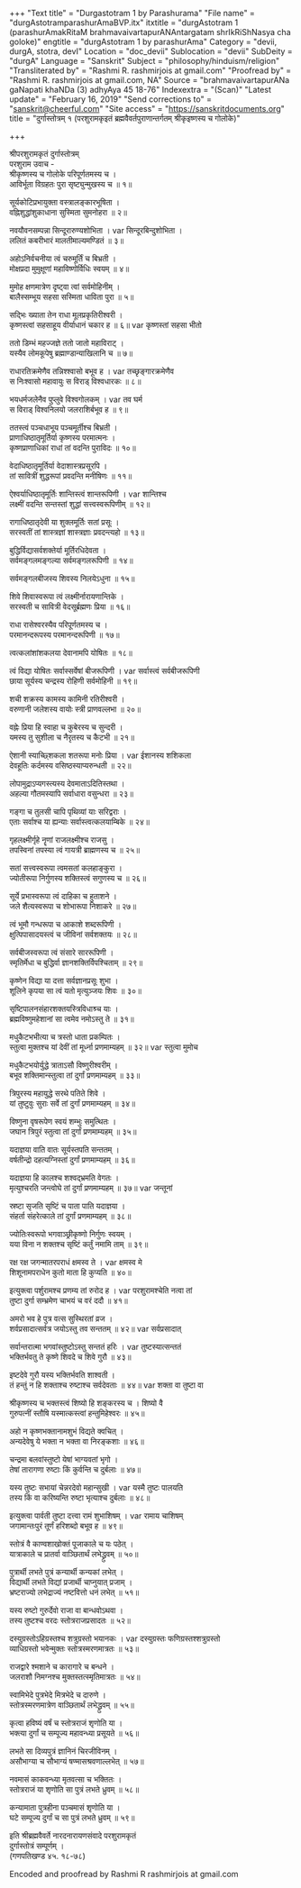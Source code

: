 +++
"Text title" = "Durgastotram 1 by Parashurama"
"File name" = "durgAstotramparashurAmaBVP.itx"
itxtitle = "durgAstotram 1 (parashurAmakRitaM brahmavaivartapurANAntargatam shrIkRiShNasya cha goloke)"
engtitle = "durgAstotram 1 by parashurAma"
Category = "devii, durgA, stotra, devI"
Location = "doc_devii"
Sublocation = "devii"
SubDeity = "durgA"
Language = "Sanskrit"
Subject = "philosophy/hinduism/religion"
"Transliterated by" = "Rashmi R. rashmirjois at gmail.com"
"Proofread by" = "Rashmi R. rashmirjois at gmail.com, NA"
Source = "brahmavaivartapurANa gaNapati khaNDa (3) adhyAya 45 18-76"
Indexextra = "(Scan)"
"Latest update" = "February 16, 2019"
"Send corrections to" = "sanskrit@cheerful.com"
"Site access" = "https://sanskritdocuments.org"
title = "दुर्गास्तोत्रम् १ (परशुरामकृइतं ब्रह्मवैवर्तपुराणान्तर्गतम् श्रीकृइष्णस्य च गोलोके)"

+++
  
 श्रीपरशुरामकृतं दुर्गास्तोत्रम्   
परशुराम उवाच -  
श्रीकृष्णस्य च गोलोके परिपूर्णतमस्य च ।  
आविर्भूता विग्रहतः पुरा सृष्ट्युन्मुखस्य च ॥ १॥  
  
सूर्यकोटिप्रभायुक्ता वस्त्रालङ्कारभूषिता ।  
वह्निशुद्धांशुकाधाना सुस्मिता सुमनोहरा ॥ २॥  
  
नवयौवनसम्पन्ना सिन्दूरारुण्यशोभिता ।  var  सिन्दूरबिन्दुशोभिता ।  
ललितं कबरीभारं मालतीमाल्यमण्डितं ॥ ३॥  
  
अहोऽनिर्वचनीया त्वं चरुमूर्तिं च बिभ्रती ।  
मोक्षप्रदा मुमुक्षूणां महाविष्णोर्विधिः स्वयम् ॥ ४॥  
  
मुमोह क्षणमात्रेण दृष्ट्वा त्वां सर्वमोहिनीम् ।  
बालैस्सम्भूय सहसा सस्मिता धाविता पुरा ॥ ५॥  
  
सद्भिः ख्याता तेन राधा मूलप्रकृतिरीश्वरी ।  
कृष्णस्त्वां सहसाहूय वीर्याधानं चकार ह ॥ ६॥  var  कृष्णस्तां सहसा भीतो  
  
ततो डिम्भं महज्जज्ञे ततो जातो महाविराट् ।  
यस्यैव लोमकूपेषु  ब्रह्माण्डान्याखिलानि च ॥ ७॥  
  
राधारतिक्रमेणैव तन्निश्श्वासो बभूव ह ।  var  तच्छृङ्गारक्रमेणैव  
स निःश्वासो महावायुः स विराड् विश्वधारकः ॥ ८॥  
  
भयधर्मजलेनैव पुप्लुवे विश्वगोलकम् ।  var  तव घर्म  
स विराड् विश्वनिलयो जलराशिर्बभूव ह ॥ ९॥  
  
ततस्त्वं पञ्चधाभूय पञ्चमूर्तीश्च बिभ्रती ।  
प्राणाधिष्ठातृमूर्तिर्या कृष्णस्य  परमात्मनः ।  
कृष्णप्राणाधिकां राधां तां वदन्ति पुराविदः ॥ १०॥  
  
वेदाधिष्ठातृमूर्तिर्या वेदाशास्त्रप्रसूरपि ।  
तां सावित्रीं शुद्धरूपां प्रवदन्ति मनीषिणः ॥ ११॥  
  
ऐश्वर्याधिष्ठातृमूर्तिः शान्तिस्त्वं शान्तरूपिणी ।  var  शान्तिश्च  
लक्ष्मीं वदन्ति सन्तस्तां शुद्धां सत्त्वस्वरूपिणीम् ॥ १२॥  
  
रागाधिष्ठातृदेवी या शुक्लमूर्तिः सतां प्रसूः ।  
सरस्वतीं तां शास्त्रज्ञां शास्त्रज्ञाः प्रवदन्त्यहो ॥ १३॥  
  
बुद्धिर्विद्यासर्वशक्तेर्या मूर्तिरधिदेवता ।  
सर्वमङ्गलमङ्गल्या सर्वमङ्गलरूपिणी ॥ १४॥  
  
सर्वमङ्गलबीजस्य शिवस्य निलयेऽधुना ॥ १५॥  
  
शिवे शिवास्वरूपा त्वं लक्ष्मीर्नारायणान्तिके ।  
सरस्वती च सावित्री वेदसूर्ब्रह्मणः प्रिया ॥ १६॥  
  
राधा रासेश्वरस्यैव परिपूर्णतमस्य च ।  
परमानन्दरूपस्य परमानन्दरूपिणी ॥ १७॥  
  
त्वत्कलांशांशकलया देवानामपि योषितः ॥ १८॥  
  
त्वं विद्या योषितः सर्वास्सर्वेषां बीजरूपिणी ।  var  सर्वास्त्वं सर्वबीजरूपिणी  
छाया सूर्यस्य चन्द्रस्य रोहिणी सर्वमोहिनी ॥ १९॥  
  
शची शक्रस्य कामस्य कामिनी रतिरीश्वरी ।  
वरुणानी जलेशस्य वायोः स्त्री प्राणवल्लभा ॥ २०॥  
  
वह्नेः प्रिया हि स्वाहा च कुबेरस्य च सुन्दरी ।  
यमस्य तु सुशीला च नैरृतस्य च कैटभी ॥ २१॥  
  
ऐशानी स्याच्छ्शिकला शतरूपा मनोः प्रिया ।  var  ईशानस्य शशिकला  
देवहूतिः कर्दमस्य वसिष्ठस्याप्यरुन्धती ॥ २२॥  
  
लोपामुद्राऽप्यगस्त्यस्य देवमाताऽदितिस्तथा ।  
अहल्या गौतमस्यापि सर्वाधारा वसुन्धरा ॥ २३॥  
  
गङ्गा च तुलसी चापि पृथिव्यां याः सरिद्वराः ।  
एताः सर्वाश्च या ह्यन्याः सर्वास्त्वत्कलयाम्बिके ॥ २४॥  
  
गृहलक्ष्मीर्गृहे नॄणां राजलक्ष्मीश्च राजसु ।  
तपस्विनां तपस्या त्वं गायत्री ब्राह्मणस्य च ॥ २५॥  
  
सतां सत्त्वस्वरूपा त्वमसतां कलहाङ्कुरा ।  
ज्योतीरूपा निर्गुणस्य शक्तिस्त्वं सगुणस्य च ॥ २६॥  
  
सूर्ये प्रभास्वरूपा त्वं दाहिका च हुताशने ।  
जले शैत्यस्वरूपा च शोभारूपा निशाकरे ॥ २७॥  
  
त्वं भूमौ गन्धरूपा च आकाशे शब्दरूपिणी ।  
क्षुत्पिपासादयस्त्वं च जीविनां सर्वशक्तयः ॥ २८॥  
  
सर्वबीजस्वरूपा त्वं संसारे साररूपिणी ।  
स्मृतिर्मेधा च बुद्धिर्वा ज्ञानशक्तिर्विपश्चिताम् ॥ २९॥  
  
कृष्णेन विद्या या दत्ता सर्वज्ञानप्रसूः शुभा ।  
शूलिने कृपया सा त्वं यतो मृत्युञ्जयः शिवः ॥ ३०॥  
  
सृष्टिपालनसंहारशक्तयस्त्रिविधाश्र्च याः ।  
ब्रह्मविष्णुमहेशानां सा त्वमेव नमोऽस्तु ते ॥ ३१॥  
  
मधुकैटभभीत्या च त्रस्तो धाता प्रकम्पितः ।  
स्तुत्वा मुक्तश्च यां देवीं तां मूर्ध्ना प्रणमाम्यहम् ॥ ३२॥  var  स्तुत्वा मुमोच  
  
मधुकैटभयोर्युद्धे त्राताऽसौ विष्णुरीश्वरीम् ।  
बभूव शक्तिमान्स्तुत्वा तां दुर्गां प्रणमाम्यहम् ॥ ३३॥  
  
त्रिपुरस्य महायुद्धे सरथे पतिते शिवे ।  
यां तुष्टुवुः सुराः सर्वे तां दुर्गां प्रणमाम्यहम् ॥ ३४॥  
  
विष्णुना वृषरूपेण स्वयं शम्भुः समुत्थितः ।  
जघान त्रिपुरं स्तुत्वा तां दुर्गां प्रणमाम्यहम् ॥ ३५॥  
  
यदाज्ञया वाति वातः सूर्यस्तपति सन्ततम् ।  
वर्षतीन्द्रो दहत्यग्निस्तां दुर्गां प्रणमाम्यहम् ॥ ३६॥  
  
यदाज्ञया हि कालश्च शश्वद्भ्रमति वेगतः ।  
मृत्युश्चरति जन्त्वोघे तां दुर्गां प्रणमाम्यहम् ॥ ३७॥  var  जन्तूनां  
  
स्रष्टा सृजति सृष्टिं च पाता पाति यदाज्ञया ।  
संहर्ता संहरेत्काले तां दुर्गां प्रणमाम्यहम् ॥ ३८॥  
  
ज्योतिःस्वरूपो भगवाञ्छ्रीकृष्णो निर्गुणः स्वयम् ।  
यया विना न शक्तश्च सृष्टिं कर्तुं नमामि ताम् ॥ ३९॥  
  
रक्ष रक्ष जगन्मातरपराधं क्षमस्व ते ।  var  क्षमस्व मे  
शिशूनामपराधेन कुतो माता हि कुप्यति ॥ ४०॥  
  
इत्युक्त्वा पर्शुरामश्च प्रणम्य तां रुरोद ह ।  var  परशुरामश्चेति नत्वा तां  
तुष्टा दुर्गा सम्भ्रमेण चाभयं च वरं ददौ ॥ ४१॥  
  
अमरो भव हे पुत्र वत्स सुस्थिरतां व्रज ।  
शर्वप्रसादात्सर्वत्र जयोऽस्तु तव सन्ततम् ॥ ४२॥  var  सर्वप्रसादात्  
  
सर्वान्तरात्मा भगवांस्तुष्टोऽस्तु सन्ततं हरिः ।  var  तुष्टस्यात्सन्ततं  
भक्तिर्भवतु ते कृष्णे शिवदे च शिवे गुरौ ॥ ४३॥  
  
इष्टदेवे गुरौ यस्य भक्तिर्भवति शाश्वती ।  
तं हन्तुं न हि शक्ताश्च रुष्टाश्च सर्वदेवताः ॥ ४४॥  var  शक्ता वा तुष्टा वा  
  
श्रीकृष्णस्य च भक्तस्त्वं शिष्यो हि शङ्करस्य च । शिष्यो वै  
गुरुपत्नीं स्तौषि यस्मात्कस्त्वां हन्तुमिहेश्वरः ॥ ४५॥  
  
अहो न कृष्णभक्तानामशुभं विद्यते क्वचित् ।  
अन्यदेवेषु ये भक्ता न भक्ता वा निरङ्कशाः ॥ ४६॥  
  
चन्द्रमा बलवांस्तुष्टो येषां भाग्यवतां भृगो ।  
तेषां तारागणा रुष्टाः किं कुर्वन्ति च दुर्बलाः ॥ ४७॥  
  
यस्य तुष्टः सभायां चेन्नरदेवो महान्सुखी ।  var  यस्मै तुष्टः पालयति  
तस्य किं वा करिष्यन्ति रुष्टा भृत्याश्च दुर्बलाः ॥ ४८॥  
  
इत्युक्त्वा पार्वती तुष्टा दत्त्वा रामं शुभाशिषम् ।  var  रामाय चाशिषम्  
जगामान्तःपुरं तूर्णं हरिशब्दो बभूव ह ॥ ४९॥  
  
स्तोत्रं वै काण्वशाखोक्तं पूजाकाले च यः पठेत् ।  
यात्राकाले च प्रातर्वा वाञ्छितार्थं लभेद्ध्रुवम् ॥ ५०॥  
  
पुत्रार्थी लभते पुत्रं कन्यार्थी कन्यकां लभेत् ।  
विद्यार्थी लभते विद्यां प्रजार्थी चाप्नुयात् प्रजाम् ।  
भ्रष्टराज्यो लभेद्राज्यं नष्टवित्तो धनं लभेत् ॥ ५१॥  
  
यस्य रुष्टो गुरुर्देवो राजा वा बान्धवोऽथवा ।  
तस्य तुष्टश्च वरदः स्तोत्रराजप्रसादतः ॥ ५२॥  
  
दस्युग्रस्तोऽहिग्रस्तश्च शत्रुग्रस्तो भयानकः ।  var  दस्युग्रस्तः फणिग्रस्तश्शत्रुग्रस्तो  
व्याधिग्रस्तो भवेन्मुक्तः स्तोत्रस्मरणमात्रतः ॥ ५३॥  
  
राजद्वारे श्मशाने  च कारागारे च बन्धने ।  
जलराशौ निमग्नश्च मुक्तस्तत्स्मृतिमात्रतः ॥ ५४॥  
  
स्वामिभेदे पुत्रभेदे मित्रभेदे च दारुणे ।  
स्तोत्रस्मरणमात्रेण वाञ्छितार्थं लभेद्ध्रुवम् ॥ ५५॥  
  
कृत्वा हविष्यं वर्षं च स्तोत्रराजं शृणोति या ।  
भक्त्या दुर्गां च सम्पूज्य महावन्ध्या प्रसूयते ॥ ५६॥  
  
लभते सा दिव्यपुत्रं ज्ञानिनं चिरजीविनम् ।  
असौभाग्या च सौभाग्यं षण्मासश्रवणाल्लभेत् ॥ ५७॥  
  
नवमासं काकवन्ध्या मृतवत्सा च भक्तितः ।  
स्तोत्रराजं या शृणोति सा पुत्रं लभते ध्रुवम् ॥ ५८॥  
  
कन्यामाता पुत्रहीना पञ्चमासं शृणोति या ।  
घटे सम्पूज्य दुर्गां च सा पुत्रं लभते ध्रुवम् ॥ ५९॥  
  
इति श्रीब्रह्मवैवर्ते नारदनारायणसंवादे परशुरामकृतं  
दुर्गास्तोत्रं सम्पूर्णम् ।  
(गणपतिखण्ड ४५. १८-७८)  
  
  
Encoded and proofread by Rashmi R rashmirjois at gmail.com  
  
